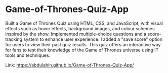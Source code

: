 # Game-of-Thrones-Quiz-App
Built a Game of Thrones Quiz using HTML, CSS, and JavaScript, with visual effects such as hover effects, background images, and colour schemes inspired by the show. Implemented multiple-choice questions and a score-tracking system to enhance user experience. I added a "save score" option for users to view their past quiz results. This quiz offers an interactive way for fans to test their knowledge of the Game of Thrones universe using IT tools and techniques.

Link: https://abdulahin.github.io/Game-of-Thrones-Quiz-App/ 
